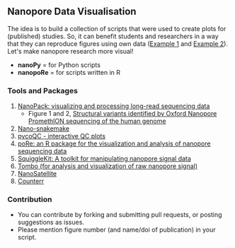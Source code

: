 ## Nanopore Data Visualisation

The idea is to build a collection of scripts that were used to create plots for (published) studies. So, it can benefit students and researchers in a way that they can reproduce figures using own data ([Example 1](https://github.com/pschloss/Kozich_ReAnalysis_AEM_2017/blob/master/code/plot_nmds.R) and [Example 2](https://github.com/bioinf/weswgs)). Let's make nanopore research more visual!

- **nanoPy** = for Python scripts
- **nanopoRe** = for scripts written in R

### Tools and Packages

1. [NanoPack: visualizing and processing long-read sequencing data](https://github.com/wdecoster/nanopack)
    - Figure 1 and 2, [Structural variants identified by Oxford Nanopore PromethION sequencing of the human genome](https://genome.cshlp.org/content/early/2019/06/11/gr.244939.118.abstract)
2. [Nano-snakemake](https://github.com/wdecoster/nano-snakemake)
3. [pycoQC - interactive QC plots](https://github.com/a-slide/pycoQC)
4. [poRe: an R package for the visualization and analysis of nanopore sequencing data](https://academic.oup.com/bioinformatics/article/31/1/114/2365693)
5. [SquiggleKit: A toolkit for manipulating nanopore signal data](https://github.com/Psy-Fer/SquiggleKit)
6. [Tombo (for analysis and visualization of raw nanopore signal)](https://github.com/nanoporetech/tombo)
1. [NanoSatellite](https://github.com/arnederoeck/NanoSatellite)
1. [Counterr](https://github.com/dayzerodx/counterr)

### Contribution

- You can contribute by forking and submitting pull requests, or posting suggestions as issues. 
- Please mention figure number (and name/doi of publication) in your script.

